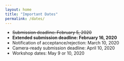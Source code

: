 ```yaml
---
layout: home
title: "Important Dates"
permalink: /dates/
---
```



* ~~Submission deadline: February 5, 2020~~
* **Extended submission deadline: February 16, 2020**
* Notification of acceptance/rejection: March 10, 2020
* Camera-ready submission deadline: April 10, 2020
* Workshop dates: May 9 or 10, 2020